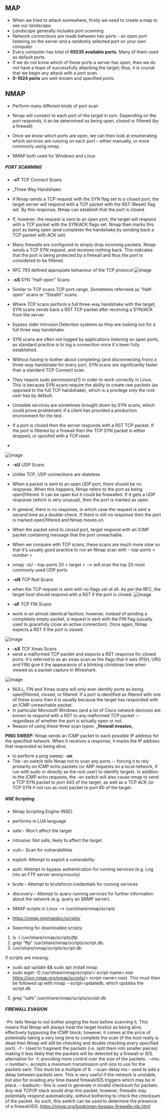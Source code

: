 ## MAP 
- When we tried to attack somewhere, firstly we need to create a map to see our _landscape._ 
- _Landscape_ generally includes port scanning
- Network connections are made between two ports - an open port listening on the server and a randomly selected port on your own computer.
- Every computer has total of **65535 available ports.** Many of them used as default ports. 
- If we do not know which of these ports a server has open, then we do not have a hope of successfully attacking the target; thus, it is crucial that we begin any attack with a port scan.
- **0-1024 ports** are well-known and specified ports.
## NMAP
- Perform many different kinds of port scan 
- Nmap will connect to each port of the target in turn. Depending on the port responds, it an be determined as being open, closed or filtered (by a firewall)
- Once we know which ports are open, we can then look at enumerating which services are running on each port – either manually, or more commonly using nmap.

- NMAP both used for Windows and Linux

##### PORT SCANNING
- **-sT** TCP Connect Scans
- _Three Way Handshake:
- if Nmap sends a TCP request with the SYN flag set to a closed port, the target server will respond with a TCP packet with the RST (Reset) flag set. By this response, Nmap can establish that the port is closed.
- If, however, the request is sent to an open port, the target will respond with a TCP packet with the SYN/ACK flags set. Nmap then marks this port as being open (and completes the handshake by sending back a TCP packet with ACK set).
- Many firewalls are configured to simply drop incoming packets. Nmap sends a TCP SYN request, and receives nothing back. This indicates that the port is being protected by a firewall and thus the port is considered to be filtered.
- RFC 793 defined appropiate behaviour of the TCP protocol
![image](https://user-images.githubusercontent.com/113854816/200820866-1c9891ec-1576-499a-aa94-43f0d8f4d54e.png)

- **-sS** SYN "Half-open" Scans
- Similar to TCP scans TCP port-range. Sometimes referreed as "Half-open" scans or "Stealth" scans.
- Where TCP scans perform a full three-way handshake with the target, SYN scans sends back a RST TCP packet after receiving a SYN/ACK from the server
- bypass older Intrusion Detection systems as they are looking out for a full three way handshake.
- SYN scans are often not logged by applications listening on open ports, as standard practice is to log a connection once it's been fully established. 
- Without having to bother about completing (and disconnecting from) a three-way handshake for every port, SYN scans are significantly faster than a standard TCP Connect scan.
- They require sudo permissions[1] in order to work correctly in Linux. This is because SYN scans require the ability to create raw packets (as opposed to the full TCP handshake), which is a privilege only the root user has by default.
- Unstable services are sometimes brought down by SYN scans, which could prove problematic if a client has provided a production environment for the test.
- If a port is closed then the server responds with a RST TCP packet. If the port is filtered by a firewall then the TCP SYN packet is either dropped, or spoofed with a TCP reset.
- 
![image](https://user-images.githubusercontent.com/113854816/200820957-15477242-ec01-47ee-88ad-1053f3146e25.png)

-  **-sU** UDP Scans 
-  Unlike TCP, UDP connections are stateless
-  When a packet is sent to an open UDP port, there should be no response. When this happens, Nmap refers to the port as being open|filtered. It can be open but it could be firewalled. If it gets a UDP response (which is very unusual), then the port is marked as open. 
-  In general, there is no response,  in which case the request is sent a second time as a double-check. If there is still no response then the port is marked open|filtered and Nmap moves on.
-  When the packet send to _closed_ port, target respond with an ICMP packet containing message that the port unreachable.
-  When we compare with TCP scans, these scans are much more slow so that it's usually good practice to run an Nmap scan with _--top-ports < number >_
-  nmap -sU --top-ports 20 < target > --> will scan the top 20 most commonly used UDP ports
  
- **-sN** TCP Null Scans
- when the TCP request is sent with no flags set at all. As per the RFC, the target host should respond with a RST if the port is closed.
![image](https://user-images.githubusercontent.com/113854816/200827315-7b2a6bf0-b4e3-425b-a936-b2babf88d284.png)

- **-sF** TCP FIN Scans
- work in an almost identical fashion; however, instead of sending a completely empty packet, a request is sent with the FIN flag (usually used to gracefully close an active connection). Once again, Nmap expects a RST if the port is closed.

![image](https://user-images.githubusercontent.com/113854816/200827555-8273200d-1e39-4527-abcd-c5361ade83a7.png)

- **-sX** TCP Xmas Scans 
- send a malformed TCP packet and expects a RST response for closed ports. It's referred to as an xmas scan as the flags that it sets (PSH, URG and FIN) give it the appearance of a blinking christmas tree when viewed as a packet capture in Wireshark.

![image](https://user-images.githubusercontent.com/113854816/200827658-37c26ac4-96f3-4366-9b44-1d9c2bbe8a86.png)

- NULL, FIN and Xmas scans will only ever identify ports as being open|filtered, closed, or filtered. If a port is identified as filtered with one of these scans then it is usually because the target has responded with an ICMP unreachable packet.
- In particular Microsoft Windows (and a lot of Cisco network devices) are known to respond with a RST to any malformed TCP packet -- regardless of whether the port is actually open or not.
- Reason of using these three scan types: **_firewall evasion**_

**PING SWEEP:**  Nmap sends an ICMP packet to each possible IP address for the specified network. When it receives a response, it marks the IP address that responded as being alive. 
- to perform a ping sweep: **-sn**
- The -sn switch tells Nmap not to scan any ports -- forcing it to rely primarily on ICMP echo packets (or ARP requests on a local network, if run with sudo or directly as the root user) to identify targets. In addition to the ICMP echo requests, the -sn switch will also cause nmap to send a TCP SYN packet to port 443 of the target, as well as a TCP ACK (or TCP SYN if not run as root) packet to port 80 of the target.

##### NSE Scripting
- Nmap Scripting Engine (NSE)
- performs in LUA language
- safe:- Won't affect the target
- intrusive: Not safe, likely to affect the target
- vuln:- Scan for vulnerabilities
- exploit: Attempt to exploit a vulnerability
- auth: Attempt to bypass authentication for running services (e.g. Log into an FTP server anonymously)
- brute:- Attempt to bruteforce credentials for running services
- discovery:- Attempt to query running services for further information about the network (e.g. query an SNMP server).


- NMAP scripts in Linux --> /usr/share/nmap/scripts 
- https://nmap.org/nsedoc/scripts/
- Searching for downloaded scripts:
1. ls -l /usr/share/nmap/scripts/*ftp*
2. grep "ftp" /usr/share/nmap/scripts/script.db.
3. /usr/share/nmap/scripts/script.db


If scripts are missing: 
- sudo apt update && sudo apt install nmap
- sudo wget -O /usr/share/nmap/scripts/< script-name>.nse https://svn.nmap.org/nmap/scripts/< script-name>.nse). This must then be followed up with nmap --script-updatedb, which updates the script.db
5. grep "safe" /usr/share/nmap/scripts/script.db


##### FIREWALL EVASION
-Pn:  tells Nmap to not bother pinging the host before scanning it. This means that Nmap will always treat the target host(s) as being alive, effectively bypassing the ICMP block; however, it comes at the price of potentially taking a very long time to complete the scan (if the host really is dead then Nmap will still be checking and double checking every specified port).
-f:- Used to fragment the packets (i.e. split them into smaller pieces) making it less likely that the packets will be detected by a firewall or IDS.
alternative for -f: providing more control over the size of the packets: --mtu < number>, accepts a maximum transmission unit size to use for the packets sent. This must be a multiple of 8.
--scan-delay <time>ms:- used to add a delay between packets sent. This is very useful if the network is unstable, but also for evading any time-based firewall/IDS triggers which may be in place.
--badsum:- this is used to generate in invalid checksum for packets. Any real TCP/IP stack would drop this packet, however, firewalls may potentially respond automatically, without bothering to check the checksum of the packet. As such, this switch can be used to determine the presence of a firewall/IDS.
https://nmap.org/book/man-bypass-firewalls-ids.html
